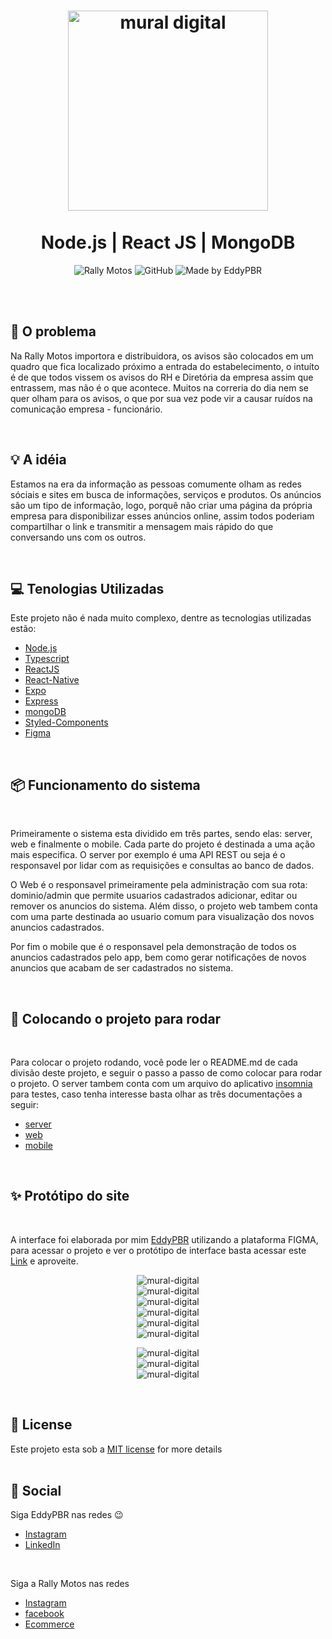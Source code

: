 <h1 align="center">
    <img alt="mural digital" src=".github/icone.png" height="320px" /> <br /> <br />
    Node.js | React JS | MongoDB
</h1>

<p align="center">
  <img alt="Rally Motos" src="https://img.shields.io/badge/client-Rally%20Motos-E53035" />
  <img alt="GitHub" src="https://img.shields.io/badge/license-MIT-%2397CA00" /> 
  <img alt="Made by EddyPBR" src="https://img.shields.io/badge/made%20by-EddyPBR-%236A57D5" /> <br />
</p> 

<br /><br />

## :bookmark: O problema

Na Rally Motos importora e distribuidora, os avisos são colocados em um quadro que fica localizado próximo a entrada do
estabelecimento, o intuíto é de que todos vissem os avisos do RH e Diretória da empresa assim que entrassem, mas não é
o que acontece. Muitos na correria do dia nem se quer olham para os avisos, o que por sua vez pode vir a causar ruídos
na comunicação empresa - funcionário.

<br />

## :bulb: A idéia

Estamos na era da informação as pessoas comumente olham as redes sóciais e sites em busca de informações, serviços e 
produtos. Os anúncios são um tipo de informação, logo, porquê não criar uma página da própria empresa para disponibilizar
esses anúncios online, assim todos poderiam compartilhar o link e transmitir a mensagem mais rápido do que conversando 
uns com os outros.

<br />

## :computer: Tenologias Utilizadas

Este projeto não é nada muito complexo, dentre as tecnologias utilizadas estão:
<br />

- [Node.js](https://nodejs.org/en/)
- [Typescript](https://www.typescriptlang.org/)
- [ReactJS](https://pt-br.reactjs.org/)
- [React-Native](https://reactnative.dev/)
- [Expo](https://expo.io/)
- [Express](https://expressjs.com/pt-br/)
- [mongoDB](https://www.mongodb.com/)
- [Styled-Components](https://styled-components.com/)
- [Figma](https://www.figma.com/)

<br />

## :package: Funcionamento do sistema
<br />

Primeiramente o sistema esta dividido em três partes, sendo elas: server, web e finalmente o mobile.
Cada parte do projeto é destinada a uma ação mais especifica. O server por exemplo é uma API REST ou seja
é o responsavel por lidar com as requisições e consultas ao banco de dados.

O Web é o responsavel primeiramente pela administração com sua rota: dominio/admin que permite usuarios
cadastrados adicionar, editar ou remover os anuncios do sistema. Além disso, o projeto web tambem conta com
uma parte destinada ao usuario comum para visualização dos novos anuncios cadastrados.

Por fim o mobile que é o responsavel pela demonstração de todos os anuncios cadastrados pelo app,
bem como gerar notificações de novos anuncios que acabam de ser cadastrados no sistema.

<br />

## :wrench: Colocando o projeto para rodar
<br />

Para colocar o projeto rodando, você pode ler o README.md de cada divisão deste projeto,
e seguir o passo a passo de como colocar para rodar o projeto. O server tambem conta com
um arquivo do aplicativo [insomnia](https://insomnia.rest/download/) para testes, caso 
tenha interesse basta olhar as três documentações a seguir:

- [server](./server/README.md)
- [web](./web/README.md)
- [mobile](./mobile/README.md)

<br />

## :sparkles: Protótipo do site
<br />

A interface foi elaborada por mim [EddyPBR](https://github.com/EddyPBR/) utilizando a plataforma FIGMA, para acessar o 
projeto e ver o protótipo de interface basta acessar este 
[Link](https://www.figma.com/file/GjoZ01qEHzgckLer6Wp5jt/Mural-Digital?node-id=0%3A1) e aproveite.
<br />

<p align="center">
  <img alt="mural-digital" src=".github/home.png" margin-right="20px" /><br />
  <img alt="mural-digital" src=".github/anuncio.png" /><br />
  <img alt="mural-digital" src=".github/login-admin.png" /><br />
  <img alt="mural-digital" src=".github/lista-de-anuncios.png" /><br />
  <img alt="mural-digital" src=".github/cadastro.png" /><br />
  <img alt="mural-digital" src=".github/deletar.png" /><br />
</p>

<p align="center">
  <img alt="mural-digital" src=".github/home-mobile.png" margin-right="20px" /><br />
  <img alt="mural-digital" src=".github/lista-de-anuncios-mobile.png" margin-right="20px" /><br />
  <img alt="mural-digital" src=".github/anuncio-mobile.png" /><br />
</p> 

<br />

## :memo: License

Este projeto esta sob a [MIT license](LICENSE) for more details
<br />
<br />

## :wave: Social

Siga EddyPBR nas redes :wink:
<br />

- [Instagram](https://www.instagram.com/edvaldo_junior_dev/)
- [LinkedIn](https://www.linkedin.com/in/edvaldojuniordev/)

<br />

Siga a Rally Motos nas redes
<br />

- [Instagram](https://www.instagram.com/rallymotosdist/?hl=pt-br)
- [facebook](https://pt-br.facebook.com/rallymotosdist/)
- [Ecommerce](https://www.rallymotos.com.br/)
